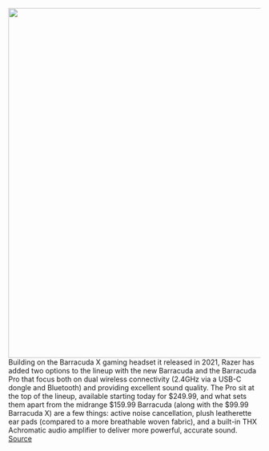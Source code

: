 <img src='https://cdn.vox-cdn.com/thumbor/xEOKqomUtysakjBtjMuloiywa5c=/0x0:4780x3186/1200x800/filters:focal(2008x1211:2772x1975)/cdn.vox-cdn.com/uploads/chorus_image/image/70927240/barracudaprohero.0.jpg' width='700px' /><br/>
Building on the Barracuda X gaming headset it released in 2021, Razer has added two options to the lineup with the new Barracuda and the Barracuda Pro that focus both on dual wireless connectivity (2.4GHz via a USB-C dongle and Bluetooth) and providing excellent sound quality. The Pro sit at the top of the lineup, available starting today for $249.99, and what sets them apart from the midrange $159.99 Barracuda (along with the $99.99 Barracuda X) are a few things: active noise cancellation, plush leatherette ear pads (compared to a more breathable woven fabric), and a built-in THX Achromatic audio amplifier to deliver more powerful, accurate sound.
<a href='https://www.theverge.com/2022/5/31/23148364/razer-barracuda-pro-wireless-bluetooth-headset-headphones-specs-price'> Source <a/>